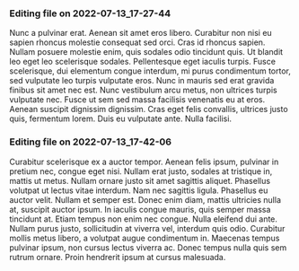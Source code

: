

### Editing file on 2022-07-13_17-27-44

Nunc a pulvinar erat. Aenean sit amet eros libero. Curabitur non nisi eu sapien rhoncus molestie consequat sed orci. Cras id rhoncus sapien. Nullam posuere molestie enim, quis sodales odio tincidunt quis. Ut blandit leo eget leo scelerisque sodales. Pellentesque eget iaculis turpis. Fusce scelerisque, dui elementum congue interdum, mi purus condimentum tortor, sed vulputate leo turpis vulputate eros.
Nunc in mauris sed erat gravida finibus sit amet nec est. Nunc vestibulum arcu metus, non ultrices turpis vulputate nec. Fusce ut sem sed massa facilisis venenatis eu at eros. Aenean suscipit dignissim dignissim. Cras eget felis convallis, ultrices justo quis, fermentum lorem. Duis eu vulputate ante. Nulla facilisi.




### Editing file on 2022-07-13_17-42-06

Curabitur scelerisque ex a auctor tempor. Aenean felis ipsum, pulvinar in pretium nec, congue eget nisi. Nullam erat justo, sodales at tristique in, mattis ut metus. Nullam ornare justo sit amet sagittis aliquet. Phasellus volutpat ut lectus vitae interdum. Nam nec sagittis ligula. Phasellus eu auctor velit.
Nullam et semper est. Donec enim diam, mattis ultricies nulla at, suscipit auctor ipsum. In iaculis congue mauris, quis semper massa tincidunt at. Etiam tempus non enim nec congue. Nulla eleifend dui ante. Nullam purus justo, sollicitudin at viverra vel, interdum quis odio. Curabitur mollis metus libero, a volutpat augue condimentum in. Maecenas tempus pulvinar ipsum, non cursus lectus viverra ac. Donec tempus nulla quis sem rutrum ornare. Proin hendrerit ipsum at cursus malesuada.


